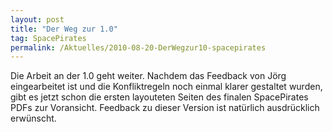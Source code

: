```yaml
---
layout: post
title: "Der Weg zur 1.0"
tag: SpacePirates
permalink: /Aktuelles/2010-08-20-DerWegzur10-spacepirates
---
```



Die Arbeit an der 1.0 geht weiter. Nachdem das Feedback von Jörg eingearbeitet ist und die Konfliktregeln noch einmal klarer gestaltet wurden, gibt es jetzt schon die ersten layouteten Seiten des finalen SpacePirates PDFs zur Voransicht. Feedback zu dieser Version ist natürlich ausdrücklich erwünscht.
